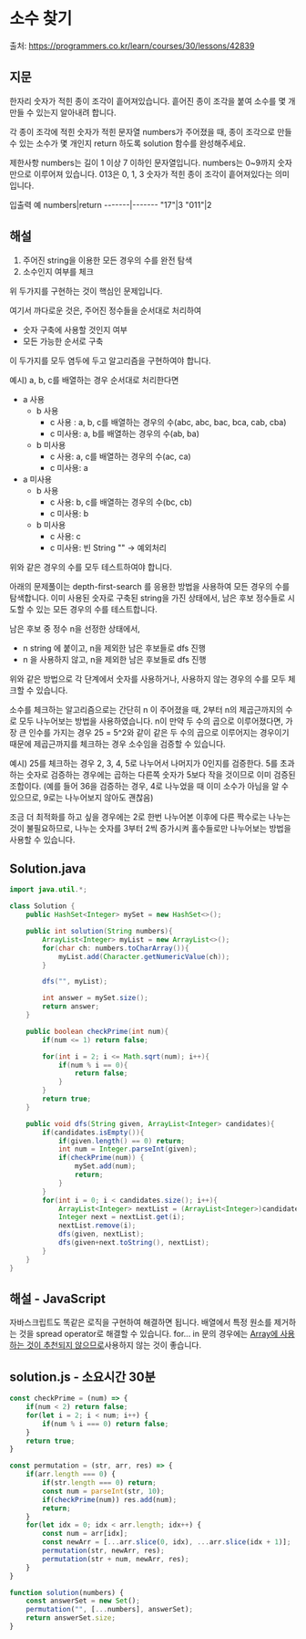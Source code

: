 # 소수 찾기

출처: https://programmers.co.kr/learn/courses/30/lessons/42839

## 지문

한자리 숫자가 적힌 종이 조각이 흩어져있습니다. 흩어진 종이 조각을 붙여 소수를 몇 개 만들 수 있는지 알아내려 합니다.

각 종이 조각에 적힌 숫자가 적힌 문자열 numbers가 주어졌을 때, 종이 조각으로 만들 수 있는 소수가 몇 개인지 return 하도록 solution 함수를 완성해주세요.

제한사항
numbers는 길이 1 이상 7 이하인 문자열입니다.
numbers는 0~9까지 숫자만으로 이루어져 있습니다.
013은 0, 1, 3 숫자가 적힌 종이 조각이 흩어져있다는 의미입니다.

입출력 예
numbers|return
-------|-------
"17"|3
"011"|2

## 해설

1. 주어진 string을 이용한 모든 경우의 수를 완전 탐색
2. 소수인지 여부를 체크

위 두가지를 구현하는 것이 핵심인 문제입니다.

여기서 까다로운 것은, 주어진 정수들을 순서대로 처리하여

- 숫자 구축에 사용할 것인지 여부
- 모든 가능한 순서로 구축

이 두가지를 모두 염두에 두고 알고리즘을 구현하여야 합니다.

예시) a, b, c를 배열하는 경우 순서대로 처리한다면

- a 사용
  - b 사용
    - c 사용 : a, b, c를 배열하는 경우의 수(abc, abc, bac, bca, cab, cba)
    - c 미사용: a, b를 배열하는 경우의 수(ab, ba)
  - b 미사용
    - c 사용: a, c를 배열하는 경우의 수(ac, ca)
    - c 미사용: a
- a 미사용
  - b 사용
    - c 사용: b, c를 배열하는 경우의 수(bc, cb)
    - c 미사용: b
  - b 미사용
    - c 사용: c
    - c 미사용: 빈 String "" -> 예외처리

위와 같은 경우의 수를 모두 테스트하여야 합니다.

아래의 문제풀이는 depth-first-search 를 응용한 방법을 사용하여 모든 경우의 수를 탐색합니다. 이미 사용된 숫자로 구축된 string을 가진 상태에서, 남은 후보 정수들로 시도할 수 있는 모든 경우의 수를 테스트합니다.

남은 후보 중 정수 n을 선정한 상태에서,
- n string 에 붙이고, n을 제외한 남은 후보들로 dfs 진행
- n 을 사용하지 않고, n을 제외한 남은 후보들로 dfs 진행

위와 같은 방법으로 각 단계에서 숫자를 사용하거나, 사용하지 않는 경우의 수를 모두 체크할 수 있습니다.  

소수를 체크하는 알고리즘으로는 간단히 n 이 주어졌을 때, 2부터 n의 제곱근까지의 수로 모두 나누어보는 방법을 사용하였습니다. n이 만약 두 수의 곱으로 이루어졌다면, 가장 큰 인수를 가지는 경우 25 = 5^2와 같이 같은 두 수의 곱으로 이루어지는 경우이기 때문에 제곱근까지를 체크하는 경우 소수임을 검증할 수 있습니다.

예시) 25를 체크하는 경우
2, 3, 4, 5로 나누어서 나머지가 0인지를 검증한다.
5를 초과하는 숫자로 검증하는 경우에는 곱하는 다른쪽 숫자가 5보다 작을 것이므로 이미 검증된 조합이다. (예를 들어 36을 검증하는 경우, 4로 나누었을 때 이미 소수가 아님을 알 수 있으므로, 9로는 나누어보지 않아도 괜찮음)

조금 더 최적화를 하고 싶을 경우에는 2로 한번 나누어본 이후에 다른 짝수로는 나누는 것이 불필요하므로, 나누는 숫자를 3부터 2씩 증가시켜 홀수들로만 나누어보는 방법을 사용할 수 있습니다.


## Solution.java
~~~java
import java.util.*;

class Solution {
    public HashSet<Integer> mySet = new HashSet<>();

    public int solution(String numbers){
        ArrayList<Integer> myList = new ArrayList<>();
        for(char ch: numbers.toCharArray()){
            myList.add(Character.getNumericValue(ch));
        }

        dfs("", myList);

        int answer = mySet.size();
        return answer;
    }

    public boolean checkPrime(int num){
        if(num <= 1) return false;

        for(int i = 2; i <= Math.sqrt(num); i++){
            if(num % i == 0){
                return false;
            }
        }
        return true;
    }

    public void dfs(String given, ArrayList<Integer> candidates){
        if(candidates.isEmpty()){
            if(given.length() == 0) return;
            int num = Integer.parseInt(given);
            if(checkPrime(num)) {
                mySet.add(num);
                return;
            }
        }
        for(int i = 0; i < candidates.size(); i++){
            ArrayList<Integer> nextList = (ArrayList<Integer>)candidates.clone();
            Integer next = nextList.get(i);
            nextList.remove(i);
            dfs(given, nextList);
            dfs(given+next.toString(), nextList);
        }
    }
}
~~~

## 해설 - JavaScript
자바스크립트도 똑같은 로직을 구현하여 해결하면 됩니다. 배열에서 특정 원소를 제거하는 것을 spread operator로 해결할 수 있습니다. 
for... in 문의 경우에는 [Array에 사용하는 것이 추천되지 않으므로](https://developer.mozilla.org/en-US/docs/Web/JavaScript/Reference/Statements/for...in#Array_iteration_and_for...in)사용하지 않는 것이 좋습니다. 

## solution.js - 소요시간 30분
~~~javascript
const checkPrime = (num) => {
    if(num < 2) return false;
    for(let i = 2; i < num; i++) {
        if(num % i === 0) return false;
    }
    return true;
}

const permutation = (str, arr, res) => { 
    if(arr.length === 0) {
        if(str.length === 0) return;
        const num = parseInt(str, 10);
        if(checkPrime(num)) res.add(num);
        return;
    }
    for(let idx = 0; idx < arr.length; idx++) {
        const num = arr[idx];
        const newArr = [...arr.slice(0, idx), ...arr.slice(idx + 1)];
        permutation(str, newArr, res);
        permutation(str + num, newArr, res); 
    }
}

function solution(numbers) {
    const answerSet = new Set();
    permutation("", [...numbers], answerSet);
    return answerSet.size;
}
~~~
